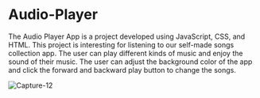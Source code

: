 # Audio-Player
The Audio Player App is a project developed using JavaScript, CSS, and HTML. This project is interesting for listening to our self-made songs collection app. The user can play different kinds of music and enjoy the sound of their music. The user can adjust the background color of the app and click the forward and backward play button to change the songs. 

![Capture-12](https://user-images.githubusercontent.com/75837374/155835770-f0802c8b-9070-42a3-8c64-440188c2fa4d.png)
